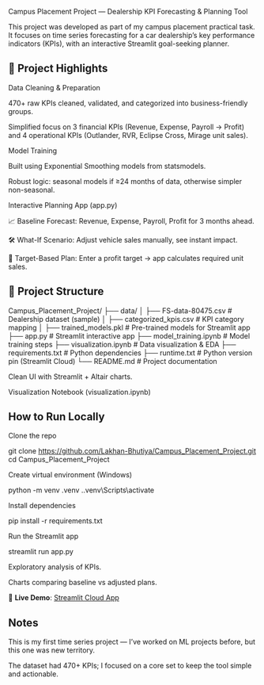 Campus Placement Project — Dealership KPI Forecasting & Planning Tool

This project was developed as part of my campus placement practical task.
It focuses on time series forecasting for a car dealership’s key performance indicators (KPIs), with an interactive Streamlit goal-seeking planner.

## 🔑 Project Highlights

Data Cleaning & Preparation

470+ raw KPIs cleaned, validated, and categorized into business-friendly groups.

Simplified focus on 3 financial KPIs (Revenue, Expense, Payroll → Profit) and 4 operational KPIs (Outlander, RVR, Eclipse Cross, Mirage unit sales).

Model Training

Built using Exponential Smoothing models from statsmodels.

Robust logic: seasonal models if ≥24 months of data, otherwise simpler non-seasonal.

Interactive Planning App (app.py)

📈 Baseline Forecast: Revenue, Expense, Payroll, Profit for 3 months ahead.

🛠️ What-If Scenario: Adjust vehicle sales manually, see instant impact.

🎯 Target-Based Plan: Enter a profit target → app calculates required unit sales.

## 📂 Project Structure

Campus_Placement_Project/
├── data/
│   ├── FS-data-80475.csv          # Dealership dataset (sample)
│   ├── categorized_kpis.csv       # KPI category mapping
│   ├── trained_models.pkl         # Pre-trained models for Streamlit app
├── app.py                         # Streamlit interactive app
├── model_training.ipynb           # Model training steps
├── visualization.ipynb            # Data visualization & EDA
├── requirements.txt               # Python dependencies
├── runtime.txt                    # Python version pin (Streamlit Cloud)
└── README.md                      # Project documentation


Clean UI with Streamlit + Altair charts.

Visualization Notebook (visualization.ipynb)

## How to Run Locally

Clone the repo

git clone https://github.com/Lakhan-Bhutiya/Campus_Placement_Project.git
cd Campus_Placement_Project


Create virtual environment (Windows)

python -m venv .venv
.\.venv\Scripts\activate


Install dependencies

pip install -r requirements.txt


Run the Streamlit app

streamlit run app.py

Exploratory analysis of KPIs.

Charts comparing baseline vs adjusted plans.

🚀 **Live Demo**: [Streamlit Cloud App](https://campusplacementproject-nkucatm3eonhhdfdt3jy5.streamlit.app/)  



## Notes

This is my first time series project — I’ve worked on ML projects before, but this one was new territory.

The dataset had 470+ KPIs; I focused on a core set to keep the tool simple and actionable.
